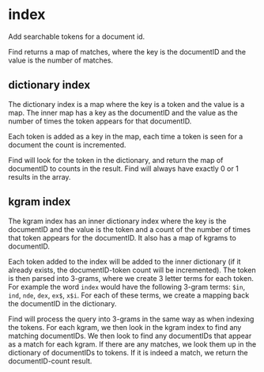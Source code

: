 # index

Add searchable tokens for a document id.

Find returns a map of matches, where the key is the documentID and the value is the number of matches.

## dictionary index

The dictionary index is a map where the key is a token and the value is a map.
The inner map has a key as the documentID and the value as the number of times the token appears for that documentID.

Each token is added as a key in the map, each time a token is seen for a document the count is incremented.

Find will look for the token in the dictionary, and return the map of documentID to counts in the result.
Find will always have exactly 0 or 1 results in the array.

## kgram index

The kgram index has an inner dictionary index where the key is the documentID and the value is the token and a count of the number of times that token appears for the documentID.
It also has a map of kgrams to documentID.

Each token added to the index will be added to the inner dictionary (if it already exists, the documentID-token count will be incremented).
The token is then parsed into 3-grams, where we create 3 letter terms for each token. For example the word `index` would have the following 3-gram terms: `$in`, `ind`, `nde`, `dex`, `ex$`, `x$i`.
For each of these terms, we create a mapping back the documentID in the dictionary.

Find will process the query into 3-grams in the same way as when indexing the tokens.
For each kgram, we then look in the kgram index to find any matching documentIDs.
We then look to find any documentIDs that appear as a match for each kgram.
If there are any matches, we look them up in the dictionary of documentIDs to tokens. If it is indeed a match, we return the documentID-count result.
